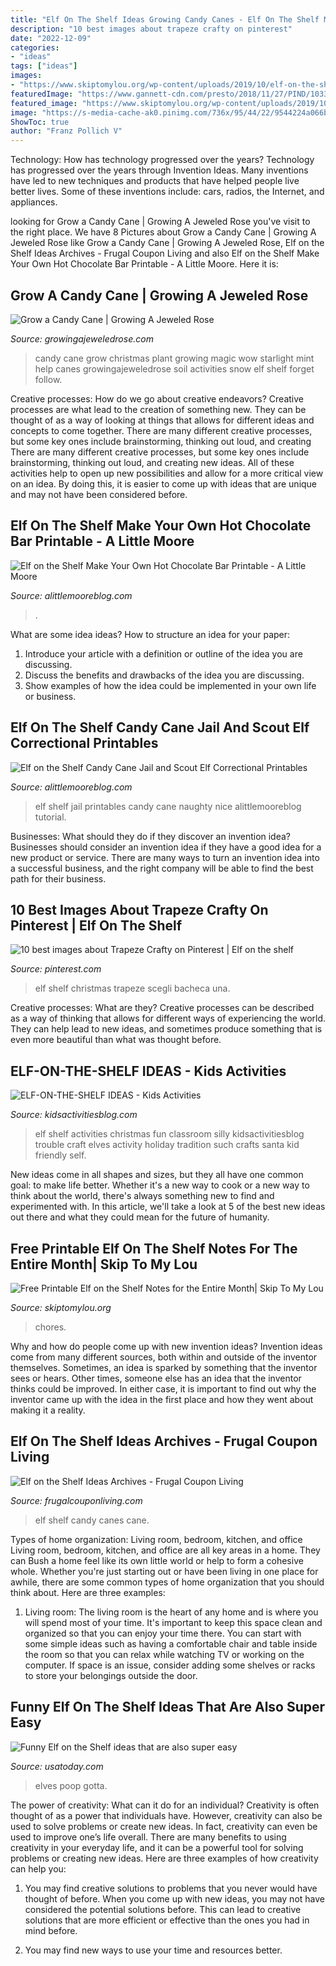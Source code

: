 ```yaml
---
title: "Elf On The Shelf Ideas Growing Candy Canes - Elf On The Shelf Make Your Own Hot Chocolate Bar Printable"
description: "10 best images about trapeze crafty on pinterest"
date: "2022-12-09"
categories:
- "ideas"
tags: ["ideas"]
images:
- "https://www.skiptomylou.org/wp-content/uploads/2019/10/elf-on-the-shelf-fold-laundry-610x921.jpg"
featuredImage: "https://www.gannett-cdn.com/presto/2018/11/27/PIND/10335756-6a7c-47c0-b460-58340080b18e-elfontheshelfpee.jpg?width=660&amp;height=440&amp;fit=crop&amp;format=pjpg&amp;auto=webp"
featured_image: "https://www.skiptomylou.org/wp-content/uploads/2019/10/elf-on-the-shelf-fold-laundry-610x921.jpg"
image: "https://s-media-cache-ak0.pinimg.com/736x/95/44/22/9544224a066b4f7279013110ab58e5c0.jpg"
ShowToc: true
author: "Franz Pollich V"
---
```



Technology: How has technology progressed over the years?
Technology has progressed over the years through Invention Ideas. Many inventions have led to new techniques and products that have helped people live better lives. Some of these inventions include: cars, radios, the Internet, and appliances.

	

		
looking for Grow a Candy Cane | Growing A Jeweled Rose you've visit to the right place. We have 8 Pictures about Grow a Candy Cane | Growing A Jeweled Rose like Grow a Candy Cane | Growing A Jeweled Rose, Elf on the Shelf Ideas Archives - Frugal Coupon Living and also Elf on the Shelf Make Your Own Hot Chocolate Bar Printable - A Little Moore. Here it is:
		
    
## Grow A Candy Cane | Growing A Jeweled Rose

<img loading=lazy src="http://4.bp.blogspot.com/-DsQIovLXhhA/UoVvvHs8p6I/AAAAAAAAei4/2Lc8Tv0CSK8/s1600/grow++candy+cane+11.jpg" onerror="this.onerror=null;this.src='https://tse1.mm.bing.net/th?id=OIP.EXMLx2VcuOp3-6IZYyC-KgHaQY&amp;pid=15.1';" alt="Grow a Candy Cane | Growing A Jeweled Rose">

_Source: growingajeweledrose.com_

>candy cane grow christmas plant growing magic wow starlight mint help canes growingajeweledrose soil activities snow elf shelf forget follow. 

	

Creative processes: How do we go about creative endeavors?
Creative processes are what lead to the creation of something new. They can be thought of as a way of looking at things that allows for different ideas and concepts to come together. There are many different creative processes, but some key ones include brainstorming, thinking out loud, and creating 
There are many different creative processes, but some key ones include brainstorming, thinking out loud, and creating new ideas. All of these activities help to open up new possibilities and allow for a more critical view on an idea. By doing this, it is easier to come up with ideas that are unique and may not have been considered before.

    
## Elf On The Shelf Make Your Own Hot Chocolate Bar Printable - A Little Moore

<img loading=lazy src="https://i1.wp.com/www.alittlemooreblog.com/wp-content/uploads/2018/11/img_3252-e1543432973728.jpg?w=3000" onerror="this.onerror=null;this.src='https://tse3.mm.bing.net/th?id=OIP.QyKNYVEtm8Csi-FiVv7xNgHaHa&amp;pid=15.1';" alt="Elf on the Shelf Make Your Own Hot Chocolate Bar Printable - A Little Moore">

_Source: alittlemooreblog.com_

>. 

	

What are some idea ideas?
How to structure an idea for your paper:
1) Introduce your article with a definition or outline of the idea you are discussing.
2) Discuss the benefits and drawbacks of the idea you are discussing.
3) Show examples of how the idea could be implemented in your own life or business.

    
## Elf On The Shelf Candy Cane Jail And Scout Elf Correctional Printables

<img loading=lazy src="http://www.alittlemooreblog.com/wp-content/uploads/2017/11/elf-on-the-shelf-jail-printables.png" onerror="this.onerror=null;this.src='https://tse2.mm.bing.net/th?id=OIP.r8bzA3LbzJkn7AmaTGPvLQHaHM&amp;pid=15.1';" alt="Elf on the Shelf Candy Cane Jail and Scout Elf Correctional Printables">

_Source: alittlemooreblog.com_

>elf shelf jail printables candy cane naughty nice alittlemooreblog tutorial. 

	

Businesses: What should they do if they discover an invention idea?
Businesses should consider an invention idea if they have a good idea for a new product or service. There are many ways to turn an invention idea into a successful business, and the right company will be able to find the best path for their business.

    
## 10 Best Images About Trapeze Crafty On Pinterest | Elf On The Shelf

<img loading=lazy src="https://s-media-cache-ak0.pinimg.com/736x/95/44/22/9544224a066b4f7279013110ab58e5c0.jpg" onerror="this.onerror=null;this.src='https://tse1.mm.bing.net/th?id=OIP.yUmJbSUBH5CIA6jMcnKQCgHaJ3&amp;pid=15.1';" alt="10 best images about Trapeze Crafty on Pinterest | Elf on the shelf">

_Source: pinterest.com_

>elf shelf christmas trapeze scegli bacheca una. 

	

Creative processes: What are they?
Creative processes can be described as a way of thinking that allows for different ways of experiencing the world. They can help lead to new ideas, and sometimes produce something that is even more beautiful than what was thought before.

    
## ELF-ON-THE-SHELF IDEAS - Kids Activities

<img loading=lazy src="http://kidsactivitiesblog.com/wp-content/uploads/2014/11/30-elf-in-the-shelf-activities-that-your-kids-will-love1.jpg" onerror="this.onerror=null;this.src='https://tse2.mm.bing.net/th?id=OIP.rEktyHD9HVpPYjycZPYymAHaLH&amp;pid=15.1';" alt="ELF-ON-THE-SHELF IDEAS - Kids Activities">

_Source: kidsactivitiesblog.com_

>elf shelf activities christmas fun classroom silly kidsactivitiesblog trouble craft elves activity holiday tradition such crafts santa kid friendly self. 

	

New ideas come in all shapes and sizes, but they all have one common goal: to make life better. Whether it's a new way to cook or a new way to think about the world, there's always something new to find and experimented with. In this article, we'll take a look at 5 of the best new ideas out there and what they could mean for the future of humanity.

    
## Free Printable Elf On The Shelf Notes For The Entire Month| Skip To My Lou

<img loading=lazy src="https://www.skiptomylou.org/wp-content/uploads/2019/10/elf-on-the-shelf-fold-laundry-610x921.jpg" onerror="this.onerror=null;this.src='https://tse4.mm.bing.net/th?id=OIP.05w00QN4L9GOv3vvcF22YwHaLL&amp;pid=15.1';" alt="Free Printable Elf on the Shelf Notes for the Entire Month| Skip To My Lou">

_Source: skiptomylou.org_

>chores. 

	

Why and how do people come up with new invention ideas?
Invention ideas come from many different sources, both within and outside of the inventor themselves. Sometimes, an idea is sparked by something that the inventor sees or hears. Other times, someone else has an idea that the inventor thinks could be improved. In either case, it is important to find out why the inventor came up with the idea in the first place and how they went about making it a reality.

    
## Elf On The Shelf Ideas Archives - Frugal Coupon Living

<img loading=lazy src="https://i2.wp.com/frugalcouponliving.com/wp-content/uploads/2019/12/elf-on-the-shelf-find-the-candy-canes-frugal-coupon-living-e1573658219583.jpg" onerror="this.onerror=null;this.src='https://tse3.mm.bing.net/th?id=OIP.9lEaehCHTrGLX384tNBcNgHaLH&amp;pid=15.1';" alt="Elf on the Shelf Ideas Archives - Frugal Coupon Living">

_Source: frugalcouponliving.com_

>elf shelf candy canes cane. 

	

Types of home organization: Living room, bedroom, kitchen, and office
Living room, bedroom, kitchen, and office are all key areas in a home. They can Bush a home feel like its own little world or help to form a cohesive whole. Whether you're just starting out or have been living in one place for awhile, there are some common types of home organization that you should think about. Here are three examples:
1. Living room: The living room is the heart of any home and is where you will spend most of your time. It's important to keep this space clean and organized so that you can enjoy your time there. You can start with some simple ideas such as having a comfortable chair and table inside the room so that you can relax while watching TV or working on the computer. If space is an issue, consider adding some shelves or racks to store your belongings outside the door.


    
## Funny Elf On The Shelf Ideas That Are Also Super Easy

<img loading=lazy src="https://www.gannett-cdn.com/presto/2018/11/27/PIND/10335756-6a7c-47c0-b460-58340080b18e-elfontheshelfpee.jpg?width=660&amp;height=440&amp;fit=crop&amp;format=pjpg&amp;auto=webp" onerror="this.onerror=null;this.src='https://tse4.mm.bing.net/th?id=OIP.DY8SyAkx8aCVf-8qvrp1MgHaE8&amp;pid=15.1';" alt="Funny Elf on the Shelf ideas that are also super easy">

_Source: usatoday.com_

>elves poop gotta. 

	

The power of creativity: What can it do for an individual?
Creativity is often thought of as a power that individuals have. However, creativity can also be used to solve problems or create new ideas. In fact, creativity can even be used to improve one’s life overall. There are many benefits to using creativity in your everyday life, and it can be a powerful tool for solving problems or creating new ideas. Here are three examples of how creativity can help you: 
1) You may find creative solutions to problems that you never would have thought of before. When you come up with new ideas, you may not have considered the potential solutions before. This can lead to creative solutions that are more efficient or effective than the ones you had in mind before. 

2) You may find new ways to use your time and resources better.


